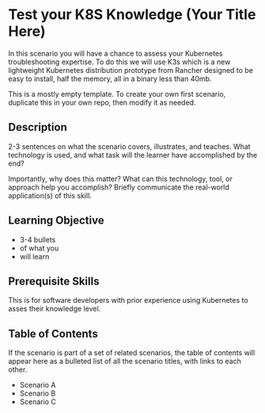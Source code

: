 # Test your K8S Knowledge (Your Title Here)


In this scenario you will have a chance to assess your Kubernetes troubleshooting expertise. To do this we will use K3s which is a new lightweight Kubernetes distribution prototype from Rancher designed to be easy to install, half the memory, all in a binary less than 40mb.



This is a mostly empty template. To create your own first scenario, duplicate this in your own repo, then modify it as needed.

## Description

2-3 sentences on what the scenario covers, illustrates, and teaches. What technology is used, and what task will the learner have accomplished by the end?

Importantly, why does this matter? What can this technology, tool, or approach help you accomplish? Briefly communicate the real-world application(s) of this skill.

## Learning Objective

- 3-4 bullets
- of what you
- will learn

## Prerequisite Skills

This is for software developers with prior experience using Kubernetes to asses their knowledge level.

## Table of Contents

If the scenario is part of a set of related scenarios, the table of contents will appear here as a bulleted list of all the scenario titles, with links to each other.

- Scenario A
- Scenario B
- Scenario C


